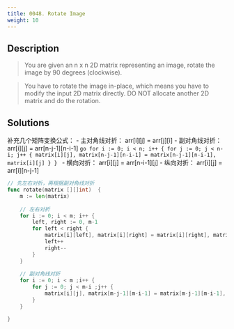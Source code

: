```yaml
---
title: 0048. Rotate Image
weight: 10
---
```


## Description

> You are given an n x n 2D matrix representing an image, rotate the image by 90 degrees (clockwise).

> You have to rotate the image in-place, which means you have to modify the input 2D matrix directly. DO NOT allocate another 2D matrix and do the rotation.


## Solutions

补充几个矩阵变换公式：
	- 主对角线对折： arr[i][j] = arr[j][i]
	- 副对角线对折： arr[i][j] = arr[n-j-1][n-i-1]
		```go
		for i := 0; i < n; i++ {
			for j := 0; j < n-i; j++ {
				matrix[i][j], matrix[n-j-1][n-i-1] = matrix[n-j-1][n-i-1], matrix[i][j]
			}
		}
		```
	- 横向对折： arr[i][j] = arr[n-i-1][j]
	- 纵向对折： arr[i][j] = arr[i][n-j-1]
  
```go
// 先左右对折，再根据副对角线对折
func rotate(matrix [][]int)  {
    m := len(matrix)
    
    // 左右对折
    for i := 0; i < m; i++ {
        left, right := 0, m-1
        for left < right {
            matrix[i][left], matrix[i][right] = matrix[i][right], matrix[i][left]
            left++
            right--
        }
    }
    
    // 副对角线对折
    for i := 0; i < m ;i++ {
        for j := 0; j < m-i ;j++ {
            matrix[i][j], matrix[m-j-1][m-i-1] = matrix[m-j-1][m-i-1], matrix[i][j]
        }
    }

}
```
